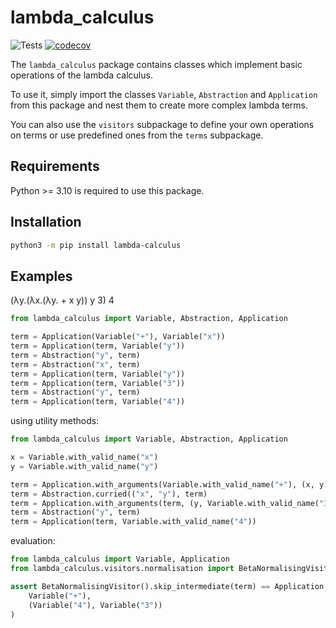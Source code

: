 # lambda_calculus

![Tests](https://github.com/Deric-W/lambda_calculus/actions/workflows/Tests.yaml/badge.svg)
[![codecov](https://codecov.io/gh/Deric-W/lambda_calculus/branch/main/graph/badge.svg?token=SU3982mC17)](https://codecov.io/gh/Deric-W/lambda_calculus)

The `lambda_calculus` package contains classes which implement basic operations of the lambda calculus.

To use it, simply import the classes `Variable`, `Abstraction` and `Application` from this package
and nest them to create more complex lambda terms.

You can also use the `visitors` subpackage to define your own operations on terms or
use predefined ones from the `terms` subpackage.

## Requirements

Python >= 3.10 is required to use this package.

## Installation

```sh
python3 -m pip install lambda-calculus
```

## Examples

(λy.(λx.(λy. + x y)) y 3) 4

```python
from lambda_calculus import Variable, Abstraction, Application

term = Application(Variable("+"), Variable("x"))
term = Application(term, Variable("y"))
term = Abstraction("y", term)
term = Abstraction("x", term)
term = Application(term, Variable("y"))
term = Application(term, Variable("3"))
term = Abstraction("y", term)
term = Application(term, Variable("4"))
```

using utility methods:

```python
from lambda_calculus import Variable, Abstraction, Application

x = Variable.with_valid_name("x")
y = Variable.with_valid_name("y")

term = Application.with_arguments(Variable.with_valid_name("+"), (x, y))
term = Abstraction.curried(("x", "y"), term)
term = Application.with_arguments(term, (y, Variable.with_valid_name("3")))
term = Abstraction("y", term)
term = Application(term, Variable.with_valid_name("4"))
```

evaluation:

```python
from lambda_calculus import Variable, Application
from lambda_calculus.visitors.normalisation import BetaNormalisingVisitor

assert BetaNormalisingVisitor().skip_intermediate(term) == Application.with_arguments(
    Variable("+"),
    (Variable("4"), Variable("3"))
)
```